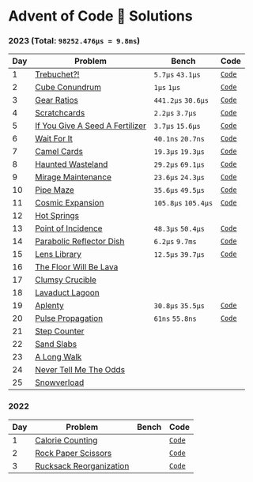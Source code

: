 # Advent of Code 🎄 Solutions

### 2023 (Total: `98252.476µs = 9.8ms`)

| Day | Problem                                                                | Bench               | Code                    |
| --- | ---------------------------------------------------------------------- | ------------------- | ----------------------- |
| 1   | [Trebuchet?!](https://adventofcode.com/2023/day/1)                     | `5.7µs` `43.1µs`    | [`Code`](./2023/day-1)  |
| 2   | [Cube Conundrum](https://adventofcode.com/2023/day/2)                  | `1µs` `1µs`         | [`Code`](./2023/day-2)  |
| 3   | [Gear Ratios](https://adventofcode.com/2023/day/3)                     | `441.2µs` `30.6µs`  | [`Code`](./2023/day-3)  |
| 4   | [Scratchcards](https://adventofcode.com/2023/day/4)                    | `2.2µs` `3.7µs`     | [`Code`](./2023/day-4)  |
| 5   | [If You Give A Seed A Fertilizer](https://adventofcode.com/2023/day/5) | `3.7µs` `15.6µs`    | [`Code`](./2023/day-5)  |
| 6   | [Wait For It](https://adventofcode.com/2023/day/6)                     | `40.1ns` `20.7ns`   | [`Code`](./2023/day-6)  |
| 7   | [Camel Cards](https://adventofcode.com/2023/day/7)                     | `19.3µs` `19.3µs`   | [`Code`](./2023/day-7)  |
| 8   | [Haunted Wasteland](https://adventofcode.com/2023/day/8)               | `29.2µs` `69.1µs`   | [`Code`](./2023/day-8)  |
| 9   | [Mirage Maintenance](https://adventofcode.com/2023/day/9)              | `23.6µs` `24.3µs`   | [`Code`](./2023/day-9)  |
| 10  | [Pipe Maze](https://adventofcode.com/2023/day/10)                      | `35.6µs` `49.5µs`   | [`Code`](./2023/day-10) |
| 11  | [Cosmic Expansion](https://adventofcode.com/2023/day/11)               | `105.8µs` `105.4µs` | [`Code`](./2023/day-11) |
| 12  | [Hot Springs](https://adventofcode.com/2023/day/12)                    |                     |                         |
| 13  | [Point of Incidence](https://adventofcode.com/2023/day/13)             | `48.3µs` `50.4µs`   | [`Code`](./2023/day-13) |
| 14  | [Parabolic Reflector Dish](https://adventofcode.com/2023/day/14)       | `6.2µs` `9.7ms`     | [`Code`](./2023/day-14) |
| 15  | [Lens Library](https://adventofcode.com/2023/day/15)                   | `12.5µs` `39.7µs`   | [`Code`](./2023/day-15) |
| 16  | [The Floor Will Be Lava](https://adventofcode.com/2023/day/16)         |                     |                         |
| 17  | [Clumsy Crucible](https://adventofcode.com/2023/day/17)                |                     |                         |
| 18  | [Lavaduct Lagoon](https://adventofcode.com/2023/day/18)                |                     |                         |
| 19  | [Aplenty](https://adventofcode.com/2023/day/19)                        | `30.8µs` `35.5µs`   | [`Code`](./2023/day-19) |
| 20  | [Pulse Propagation](https://adventofcode.com/2023/day/20)              | `61ns` `55.8ns`     | [`Code`](./2023/day-20) |
| 21  | [Step Counter](https://adventofcode.com/2023/day/21)                   |                     |                         |
| 22  | [Sand Slabs](https://adventofcode.com/2023/day/22)                     |                     |                         |
| 23  | [A Long Walk](https://adventofcode.com/2023/day/23)                    |                     |                         |
| 24  | [Never Tell Me The Odds](https://adventofcode.com/2023/day/24)         |                     |                         |
| 25  | [Snowverload](https://adventofcode.com/2023/day/25)                    |                     |                         |

<!-- (5.7 + 43.1) + (1 + 1) + (441.2 + 30.6) + (2.2 + 3.7) + (3.7 + 15.6) + (0.04 + 0.02) + (19.3 + 19.3) + (29.2 + 69.1) + (23.6 + 24.3) + (35.6 + 49.5) + (105.8 + 105.4) + (48.3 + 50.4) + (6.2 + 97000) + (12.5 + 39.7) + (30.8 + 35.5) + (0.061 + 0.055) -->

### 2022

| Day | Problem                                           | Bench | Code                              |
| --- | ------------------------------------------------- | ----- | --------------------------------- |
| 1   | [Calorie Counting](./2022/day-1/README.md)        |       | [`Code`](./2022/day-1/src/lib.rs) |
| 2   | [Rock Paper Scissors](./2022/day-2/README.md)     |       | [`Code`](./2022/day-2/src/lib.rs) |
| 3   | [Rucksack Reorganization](./2022/day-3/README.md) |       | [`Code`](./2022/day-3/src/lib.rs) |

